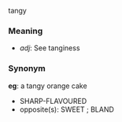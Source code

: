 tangy
### Meaning
+ _adj_: See tanginess

### Synonym

__eg__: a tangy orange cake

+ SHARP-FLAVOURED
+ opposite(s): SWEET ; BLAND


